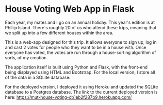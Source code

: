 # House Voting Web App in Flask
Each year, my mates and I go on an annual holiday. This year's edition is at Phillip Island.
There's roughly 20 of us who attend these trips, meaning that we split up into a few different houses within the area.

This is a web-app designed for this trip. 
It allows everyone to sign up, log in and cast 2 votes for people who they want to be in a house with.
Once everyone has voted, the votes are run through a house-sorting algorithm of sorts, of my creation.

The application itself is built using Python and Flask, with the front-end being displayed using HTML and Bootstrap.
For the local version, I store all of the data in a SQLite database.

For the deployed version, I deployed it using Heroku and updated the SQLite database to a Postgres database.
The link to the current deployed version is here: https://mut-house-voting-cb1eb2f287b9.herokuapp.com/
